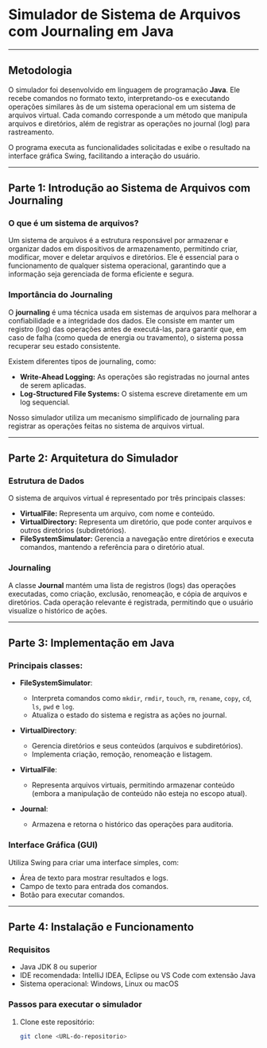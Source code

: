 # Simulador de Sistema de Arquivos com Journaling em Java

---

## Metodologia

O simulador foi desenvolvido em linguagem de programação **Java**. Ele recebe comandos no formato texto, interpretando-os e executando operações similares às de um sistema operacional em um sistema de arquivos virtual. Cada comando corresponde a um método que manipula arquivos e diretórios, além de registrar as operações no journal (log) para rastreamento.

O programa executa as funcionalidades solicitadas e exibe o resultado na interface gráfica Swing, facilitando a interação do usuário.

---

## Parte 1: Introdução ao Sistema de Arquivos com Journaling

### O que é um sistema de arquivos?

Um sistema de arquivos é a estrutura responsável por armazenar e organizar dados em dispositivos de armazenamento, permitindo criar, modificar, mover e deletar arquivos e diretórios. Ele é essencial para o funcionamento de qualquer sistema operacional, garantindo que a informação seja gerenciada de forma eficiente e segura.

### Importância do Journaling

O **journaling** é uma técnica usada em sistemas de arquivos para melhorar a confiabilidade e a integridade dos dados. Ele consiste em manter um registro (log) das operações antes de executá-las, para garantir que, em caso de falha (como queda de energia ou travamento), o sistema possa recuperar seu estado consistente.

Existem diferentes tipos de journaling, como:

- **Write-Ahead Logging:** As operações são registradas no journal antes de serem aplicadas.
- **Log-Structured File Systems:** O sistema escreve diretamente em um log sequencial.

Nosso simulador utiliza um mecanismo simplificado de journaling para registrar as operações feitas no sistema de arquivos virtual.

---

## Parte 2: Arquitetura do Simulador

### Estrutura de Dados

O sistema de arquivos virtual é representado por três principais classes:

- **VirtualFile:** Representa um arquivo, com nome e conteúdo.
- **VirtualDirectory:** Representa um diretório, que pode conter arquivos e outros diretórios (subdiretórios).
- **FileSystemSimulator:** Gerencia a navegação entre diretórios e executa comandos, mantendo a referência para o diretório atual.

### Journaling

A classe **Journal** mantém uma lista de registros (logs) das operações executadas, como criação, exclusão, renomeação, e cópia de arquivos e diretórios. Cada operação relevante é registrada, permitindo que o usuário visualize o histórico de ações.

---

## Parte 3: Implementação em Java

### Principais classes:

- **FileSystemSimulator**: 
  - Interpreta comandos como `mkdir`, `rmdir`, `touch`, `rm`, `rename`, `copy`, `cd`, `ls`, `pwd` e `log`.
  - Atualiza o estado do sistema e registra as ações no journal.

- **VirtualDirectory**: 
  - Gerencia diretórios e seus conteúdos (arquivos e subdiretórios).
  - Implementa criação, remoção, renomeação e listagem.

- **VirtualFile**: 
  - Representa arquivos virtuais, permitindo armazenar conteúdo (embora a manipulação de conteúdo não esteja no escopo atual).

- **Journal**: 
  - Armazena e retorna o histórico das operações para auditoria.

### Interface Gráfica (GUI)

Utiliza Swing para criar uma interface simples, com:

- Área de texto para mostrar resultados e logs.
- Campo de texto para entrada dos comandos.
- Botão para executar comandos.

---

## Parte 4: Instalação e Funcionamento

### Requisitos

- Java JDK 8 ou superior
- IDE recomendada: IntelliJ IDEA, Eclipse ou VS Code com extensão Java
- Sistema operacional: Windows, Linux ou macOS

### Passos para executar o simulador

1. Clone este repositório:
   ```bash
   git clone <URL-do-repositorio>
